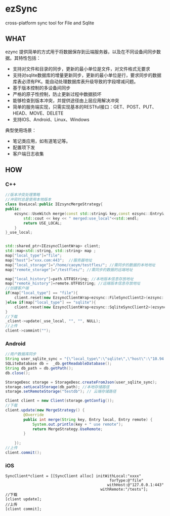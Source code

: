 # ezSync
cross-platform sync tool for File and Sqlite
## WHAT
ezync 提供简单的方式用于将数据保存到云端服务器，以及在不同设备间同步数据。其特性包括：

- 支持对文件和目录的同步，更新的最小单位是文件，对文件格式无要求
- 支持对sqlite数据库的增量更新同步，更新的最小单位是行，要求同步的数据库表必须有PK。能自动处理数据库表升级导致的字段增减问题。
- 基于版本控制的多设备间同步
- 严格的原子性控制，防止更新过程中数据损坏
- 能够检查到版本冲突，并提供途径由上层应用解决冲突
- 简单的服务端实现，只需实现基本的RESTful接口：GET、POST、PUT、HEAD、MOVE、DELETE
- 支持IOS、Android、Linux、Windows

典型使用场景：
- 笔记类应用，如有道笔记等。
- 配置项下发
- 客户端日志收集

## HOW

### C++
```CPP
//版本冲突处理策略
//冲突时总是使用本地版本
class UseLocal:public IEzsyncMergeStrategy{
public:
    ezsync::UseWitch merge(const std::string& key,const ezsync::Entry&,const ezsync::Entry&){
        std::cout << key << " merged:use_local"<<std::endl;
        return USE_LOCAL;
    }
}_use_local;


std::shared_ptr<IEzsyncClientWrap> client;
std::map<std::string, std::string> map ;
map["local_type"]="file";
map["host"]="xxx.com:443";  //服务器地址
map["local_storage"]="/home/caoym/testfles/"; //需同步的数据的本地地址
map["remote_storage"]="/testfles/"; //需同步的数据的远端地址

map["local_history"]=path.UTF8String; //本地版本信息存放地址
map["remote_history"]=remote.UTF8String; //远端版本信息存放地址
//创建客户端
if(map["local_type"] == "file"){
    client.reset(new EzsyncClientWrap<ezsync::FileSyncClient2>(ezsync::FileSyncClientBuilder2::build(map)));
}else if(map["local_type"] == "sqlite"){
    client.reset(new EzsyncClientWrap<ezsync::SqliteSyncClient2>(ezsync::SqliteSyncClientBuilder2::build(map)));
}
//下载
_client->update(_use_local, "", "", NULL);
//上传
client->commint("");
```

### Android
```JAVA
//用户数据库同步
String user_sqlite_sync = "{\"local_type\":\"sqlite\",\"host\":\"10.94.16.61:8111\",\"encrypt\":\"1\"}";
SQLiteDatabase db =  _db.getReadableDatabase();
String db_path = db.getPath();
db.close();

StorageDesc storage = StorageDesc.createFromJson(user_sqlite_sync);
storage.setLocalStorage(db_path); //本地存储路径
storage.setRemoteStorage("testdb"); // 云端存储路径

Client client = new Client(storage.getConfig());
//下载
client.update(new MergeStrategy() {
		@Override
		public int merge(String key, Entry local, Entry remote) {
			System.out.println(key + " use remote");
			return MergeStrategy.UseRemote;
		}
		
	});
//上传
client.commit();
```
### iOS
```OBJC
SyncClient*client = [[SyncClient alloc] initWithLocal:"xxxx" 
                                              forType:@"file"
                                             withHost:@"127.0.0.1:443" 
                                          withRemote:"/tests"];
//下载
[client update];
//上传
[client commit];
```
        
